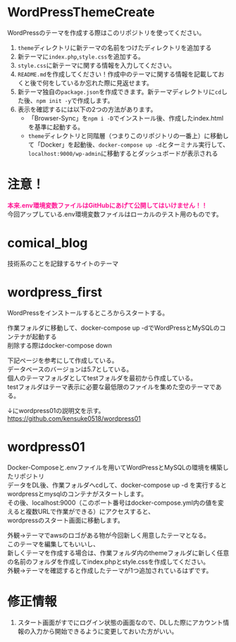 # WordPressThemeCreate
WordPressのテーマを作成する際はこのリポジトリを使ってください。  
1. `theme`ディレクトリに新テーマの名前をつけたディレクトリを追加する
2. 新テーマに`index.php`,`style.css`を追加する。
3. `style.css`に新テーマに関する情報を入力してください。
4. `README.md`を作成してください！作成中のテーマに関する情報を記載しておくと後で何をしているか忘れた際に見返せます。
4. 新テーマ独自の`package.json`を作成できます。新テーマディレクトリに`cd`した後、`npm init -y`で作成します。
5. 表示を確認するには以下の2つの方法があります。
    - 「Browser-Sync」を`npm i -D`でインストール後、作成したindex.htmlを基準に起動する。
    - `theme`ディレクトリと同階層（つまりこのリポジトリの一番上）に移動して「Docker」を起動後、`docker-compose up -d`とターミナル実行して、`localhost:9000/wp-admin`に移動するとダッシュボードが表示される
    
    
# 注意！
<font color="DeepPink">**本来.env環境変数ファイルはGitHubにあげて公開してはいけません！！**</font>  
今回アップしている.env環境変数ファイルはローカルのテスト用のものです。
    
# comical_blog
技術系のことを記録するサイトのテーマ

# wordpress_first
WordPressをインストールするところからスタートする。  
 
作業フォルダに移動して、docker-compose up -dでWordPressとMySQLのコンテナが起動する  
削除する際はdocker-compose down  
  
下記ページを参考にして作成している。  
データベースのバージョンは5.7としている。  
個人のテーマフォルダとしてtestフォルダを最初から作成している。  
testフォルダはテーマ表示に必要な最低限のファイルを集めた空のテーマである。  
  
  
↓にwordpress01の説明文を示す。  
https://github.com/kensuke0518/wordpress01  
# wordpress01
Docker-Composeと.envファイルを用いてWordPressとMySQLの環境を構築したリポジトリ  
データをDL後、作業フォルダへcdして、docker-compose up -d を実行するとwordpressとmysqlのコンテナがスタートします。  
その後、localhost:9000（このポート番号はdocker-compose.yml内の値を変えると複数URLで作業ができる）にアクセスすると、  
wordpressのスタート画面に移動します。  
  
外観→テーマでawsのロゴがある物が今回新しく用意したテーマとなる。  
このテーマを編集してもいいし、  
新しくテーマを作成する場合は、作業フォルダ内のthemeフォルダに新しく任意の名前のフォルダを作成してindex.phpとstyle.cssを作成してください。  
外観→テーマを確認すると作成したテーマが1つ追加されているはずです。  

# 修正情報
1. スタート画面がすでにログイン状態の画面なので、DLした際にアカウント情報の入力から開始できるように変更しておいた方がいい。  

